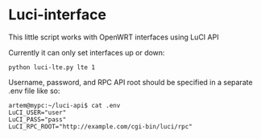 # Luci-interface
This little script works with OpenWRT interfaces using LuCI API

Currently it can only set interfaces up or down:

```python luci-lte.py lte 1```

Username, password, and RPC API root should be specified in a separate .env file like so:

```
artem@mypc:~/luci-api$ cat .env 
LuCI_USER="user"
LuCI_PASS="pass"
LuCI_RPC_ROOT="http://example.com/cgi-bin/luci/rpc"
```
